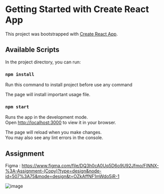 # Getting Started with Create React App

This project was bootstrapped with [Create React App](https://github.com/facebook/create-react-app).

## Available Scripts

In the project directory, you can run:

### `npm install`

Run this command to install project before use any command

The page will install important usage file.

### `npm start`

Runs the app in the development mode.\
Open [http://localhost:3000](http://localhost:3000) to view it in your browser.

The page will reload when you make changes.\
You may also see any lint errors in the console.


## Assignment 

Figma : https://www.figma.com/file/DQ3h0cA0Uq5D6o9U92Jfmo/FINNX-%3A-Assignment-(Copy)?type=design&node-id=507%3A75&mode=design&t=OZkAffNF1mWdo5jR-1

![image](https://github.com/MaxGies/finnx/assets/32586244/ed270919-9c82-4ef9-9f91-a1a1a93032fd)
